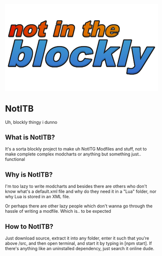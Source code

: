 ![NotInTheBlockly](./NotITB.png)

# NotITB
Uh, blockly thingy i dunno

## What is NotITB?

It's a sorta blockly project to make uh NotITG Modfiles and stuff, not to make complete complex modcharts or anything but something just.. functional

## Why is NotITB?

I'm too lazy to write modcharts and besides there are others who don't know what's a default.xml file and why do they need it in a "Lua" folder, nor why Lua is stored in an XML file.  
  
Or perhaps there are other lazy people which don't wanna go through the hassle of writing a modfile. Which is.. to be expected

## How to NotITB?
Just download source, extract it into any folder, enter it such that you're above /src, and then open terminal, and start it by typing in [npm start]. If there's anything like an uninstalled dependency, just search it online dude.